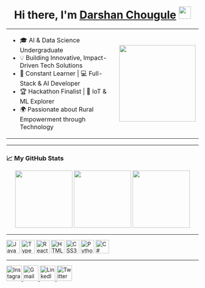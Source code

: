 <h1 align="center">
  Hi there, I'm 
  <a href="https://www.linkedin.com/in/darshan-chougule-2128652a6/" target="_blank">Darshan Chougule</a> 
  <img src="https://github.com/blackcater/blackcater/raw/main/images/Hi.gif" height="32" />
</h1>

<!-- Intro and GIF side-by-side -->
<table align="center">
  <tr>
    <td align="left" valign="top" width="60%">
      <ul>
        <li>🎓 AI & Data Science Undergraduate</li>
        <li>💡 Building Innovative, Impact-Driven Tech Solutions</li>
        <li>🌱 Constant Learner | 💻 Full-Stack & AI Developer</li>
        <li>🏆 Hackathon Finalist | 🤖 IoT & ML Explorer</li>
        <li>🌍 Passionate about Rural Empowerment through Technology</li>
      </ul>
    </td>
    <td align="right" width="40%">
      <img src="https://github.com/blackcater/blackcater/raw/main/images/banner.gif" height="200" />
    </td>
  </tr>
</table>

---

### 📈 My GitHub Stats

<div align="center">
  <img src="https://github-readme-stats.vercel.app/api?username=Omen-bit&show_icons=true&include_all_commits=true&count_private=true&theme=rose_pine&hide_border=false" height="150" />
  <img src="https://streak-stats.demolab.com?user=Omen-bit&theme=radical&hide_border=false&border_radius=5" height="150" />
  <img src="https://github-readme-stats.vercel.app/api/top-langs?username=Omen-bit&layout=compact&langs_count=6&theme=gotham&hide_border=false" height="150" />
</div>

---

<div align="left">
  <img src="https://cdn.jsdelivr.net/gh/devicons/devicon/icons/javascript/javascript-original.svg" height="35" alt="JavaScript" />
  <img src="https://cdn.jsdelivr.net/gh/devicons/devicon/icons/typescript/typescript-original.svg" height="35" alt="TypeScript" />
  <img src="https://cdn.jsdelivr.net/gh/devicons/devicon/icons/react/react-original.svg" height="35" alt="React" />
  <img src="https://cdn.jsdelivr.net/gh/devicons/devicon/icons/html5/html5-original.svg" height="35" alt="HTML5" />
  <img src="https://cdn.jsdelivr.net/gh/devicons/devicon/icons/css3/css3-original.svg" height="35" alt="CSS3" />
  <img src="https://cdn.jsdelivr.net/gh/devicons/devicon/icons/python/python-original.svg" height="35" alt="Python" />
  <img src="https://cdn.jsdelivr.net/gh/devicons/devicon/icons/csharp/csharp-original.svg" height="35" alt="C#" />
</div>

---

<div align="left">
  <a href="https://www.instagram.com/" target="_blank">
    <img src="https://raw.githubusercontent.com/maurodesouza/profile-readme-generator/master/src/assets/icons/social/instagram/default.svg" width="40" alt="Instagram" />
  </a>
  <a href="mailto:darshanchougule821@gmail.com" target="_blank">
    <img src="https://raw.githubusercontent.com/maurodesouza/profile-readme-generator/master/src/assets/icons/social/gmail/default.svg" width="40" alt="Gmail" />
  </a>
  <a href="https://www.linkedin.com/in/darshan-chougule-2128652a6/" target="_blank">
    <img src="https://raw.githubusercontent.com/maurodesouza/profile-readme-generator/master/src/assets/icons/social/linkedin/default.svg" width="40" alt="LinkedIn" />
  </a>
  <a href="https://twitter.com/" target="_blank">
    <img src="https://raw.githubusercontent.com/maurodesouza/profile-readme-generator/master/src/assets/icons/social/twitter/default.svg" width="40" alt="Twitter" />
  </a>
</div>
